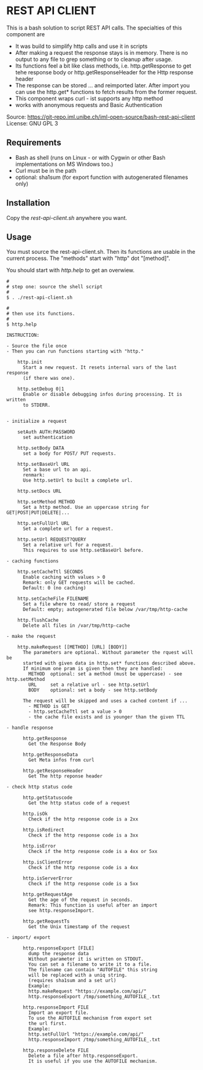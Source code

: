 # REST API CLIENT #

This is a bash solution to script REST API calls.
The specialties of this component are

* It was build to simplify http calls and use it in scripts
* After making a request the response stays is in memory. There is no output to any file to grep something or to cleanup after usage.
* Its functions feel a bit like class methods, i.e. http.getResponse to get tehe response body or http.getResponseHeader for the Http response header
* The response can be stored ... and reimported later. After import you can use the http.get* functions to fetch results from the former request.
* This component wraps curl - ist supports any http method
* works with anonymous requests and Basic Authentication


Source: https://git-repo.iml.unibe.ch/iml-open-source/bash-rest-api-client
License: GNU GPL 3


## Requirements ##

* Bash as shell (runs on Linux - or with Cygwin or other Bash implementations on MS Windows too.)
* Curl must be in the path
* optional: sha1sum (for export function with autogenerated filenames only)


## Installation ##

Copy the *rest-api-client.sh* anywhere you want.


## Usage ##

You must source the rest-api-client.sh. Then its functions are usable in the current process.
The "methods" start with "http" dot "[method]".

You should start with *http.help* to get an overwiew.


```
#
# step one: source the shell script
#
$ . ./rest-api-client.sh

#
# then use its functions.
#
$ http.help

INSTRUCTION:

- Source the file once
- Then you can run functions starting with "http."

    http.init
      Start a new request. It resets internal vars of the last response
      (if there was one).

    http.setDebug 0|1
      Enable or disable debugging infos during processing. It is written
      to STDERR.


- initialize a request

    setAuth AUTH:PASSWORD
      set authentication

    http.setBody DATA
      set a body for POST/ PUT requests.

    http.setBaseUrl URL
      Set a base url to an api.
      renmark:
      Use http.setUrl to built a complete url.

    http.setDocs URL

    http.setMethod METHOD
      Set a http method. Use an uppercase string for GET|POST|PUT|DELETE|...

    http.setFullUrl URL
      Set a complete url for a request.

    http.setUrl REQUEST?QUERY
      Set a relative url for a request.
      This requires to use http.setBaseUrl before.

- caching functions

    http.setCacheTtl SECONDS
      Enable caching with values > 0
      Remark: only GET requests will be cached.
      Default: 0 (no caching)

    http.setCacheFile FILENAME
      Set a file where to read/ store a request
      Default: empty; autogenerated file below /var/tmp/http-cache

    http.flushCache
      Delete all files in /var/tmp/http-cache

- make the request

    http.makeRequest [[METHOD] [URL] [BODY]]
      The parameters are optional. Without parameter the rquest will be
      started with given data in http.set* functions described above.
      If minimum one pram is given then they are handled:
        METHOD  optional: set a method (must be uppercase) - see http.setMethod
        URL     set a relative url - see http.setUrl
        BODY    optional: set a body - see http.setBody

      The request will be skipped and uses a cached content if ...
        - METHOD is GET
        - http.setCacheTtl set a value > 0
        - the cache file exists and is younger than the given TTL

- handle response

      http.getResponse
        Get the Response Body

      http.getResponseData
        Get Meta infos from curl

      http.getResponseHeader
        Get The http reponse header

- check http status code

      http.getStatuscode
        Get the http status code of a request

      http.isOk
        Check if the http response code is a 2xx

      http.isRedirect
        Check if the http response code is a 3xx

      http.isError
        Check if the http response code is a 4xx or 5xx

      http.isClientError
        Check if the http response code is a 4xx

      http.isServerError
        Check if the http response code is a 5xx

      http.getRequestAge
        Get the age of the request in seconds.
        Remark: This function is useful after an import
        see http.responseImport.

      http.getRequestTs
        Get the Unix timestamp of the request

- import/ export

      http.responseExport [FILE]
        dump the response data
        Without parameter it is written on STDOUT.
        You can set a filename to write it to a file.
        The filename can contain "AUTOFILE" this string
        will be replaced with a uniq string.
        (requires sha1sum and a set url)
        Example:
        http.makeRequest "https://example.com/api/"
        http.responseExport /tmp/something_AUTOFILE_.txt

      http.responseImport FILE
        Import an export file.
        To use the AUTOFILE mechanism from export set
        the url first.
        Example:
        http.setFullUrl "https://example.com/api/"
        http.responseImport /tmp/something_AUTOFILE_.txt

      http.responseDelete FILE
        Delete a file after http.responseExport.
        It is useful if you use the AUTOFILE mechanism.

```